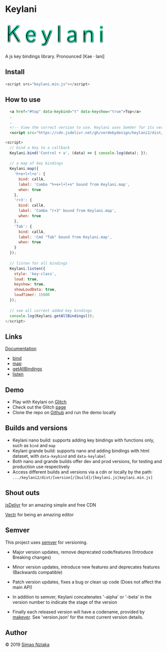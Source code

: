 # Keylani

![Keylani logo](./logo.png)

A js key bindings library. Pronounced [Kae · lani]

## Install

```js
<script src="keylani.min.js"></script>
```

## How to use

```html
  <a href="#top" data-keybind="t" data-keyshow="true">Top</a>
  .
  .
  <!-- View the correct version to use. Keylani uses SemVer for its versions. Versions might have a '-' (alpha|beta) when they are on testing stages -->
  <script src="https://cdn.jsdelivr.net/gh/verdebydesign/keylani2/dist/0.0.3/grande/keylani.min.js"></script>
```

```js
<script>
  // bind a key to a callback
  Keylani.bind('Control + a', (data) => { console.log(data); });

  // a map of key bindings
  Keylani.map({
    'h+e+l+l+o': {
      bind: callA,
      label: 'Combo "h+e+l+l+o" bound from Keylani.map',
      when: true
    },
    'r+3': {
      bind: callA,
      label: 'Combo "r+3" bound from Keylani.map',
      when: true
    },
    'Tab': {
      bind: callA,
      label: 'Cmd "Tab" bound from Keylani.map',
      when: true
    }
  });

  // listen for all bindings
  Keylani.listen({
    style: 'key-class',
    loud: true,
    keyshow: true,
    showLoudData: true,
    loudTimer: 15000
  });

  // see all current added key bindings
  console.log(Keylani.getAllBindings());
</script>
```

## Links

[Documentation](https://verdebydesign.github.io/keylani2/)

* [bind](https://verdebydesign.github.io/keylani2/global.html#bind)
* [map](https://verdebydesign.github.io/keylani2/global.html#map)
* [getAllBindings](https://verdebydesign.github.io/keylani2/global.html#getAllBindings)
* [listen](https://verdebydesign.github.io/keylani2/global.html#listen)

## Demo

* Play with Keylani on [Glitch](https://keylani.glitch.me/)
* Check out the Glitch [page](https://glitch.com/~keylanijs)
* Clone the repo on [Github](https://github.com/verdebydesign/keylani.git) and run the demo locally

## Builds and versions

* Keylani nano build: supports adding key bindings with functions only, such as ```bind``` and ```map```
* Keylani grande build: supports nano and adding bindings with html dataset, with ```data-keybind``` and ```data-keylabel```
* Both nano and grande builds offer dev and prod versions, for testing and production use respectively
* Access different builds and versions via a cdn or locally by the path: ```.../keylani2/dist/[version]/[build]/[keylani.js|keylani.min.js]```

## Shout outs

[jsDelivr](https://www.jsdelivr.com/) for an amazing simple and free CDN

[Vectr](https://vectr.com/) for being an amazing editor

## Semver

This project uses [semver](https://semver.org/) for versioning.

* Major version updates, remove deprecated code/features (Introduce Breaking changes)

* Minor version updates, introduce new features and deprecates features (Backwards compatible)

* Patch version updates, fixes a bug or clean up code (Does not affect the main API)

* In addition to semver, Keylani concatenates '-alpha' or '-beta' in the version number to indicate the stage of the version

* Finally each released version will have a codename, provided by [makever](https://www.npmjs.com/package/makever). See 'version.json' for the most current version details.

## Author

&copy; 2019 [Simao Nziaka](https://simaonziaka.com)
